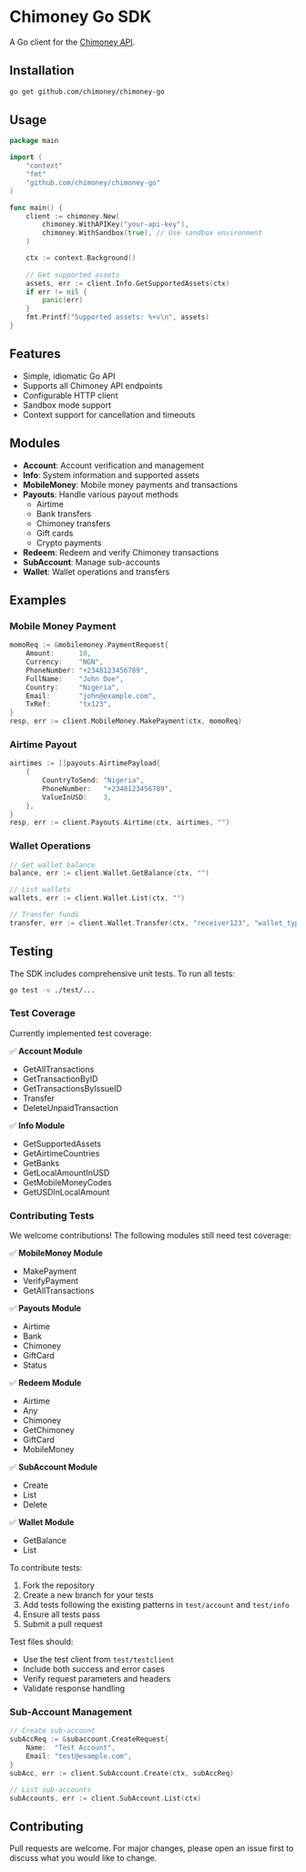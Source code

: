 # Chimoney Go SDK

A Go client for the [Chimoney API](https://chimoney.io/).

## Installation

```bash
go get github.com/chimoney/chimoney-go
```

## Usage

```go
package main

import (
    "context"
    "fmt"
    "github.com/chimoney/chimoney-go"
)

func main() {
    client := chimoney.New(
        chimoney.WithAPIKey("your-api-key"),
        chimoney.WithSandbox(true), // Use sandbox environment
    )

    ctx := context.Background()
    
    // Get supported assets
    assets, err := client.Info.GetSupportedAssets(ctx)
    if err != nil {
        panic(err)
    }
    fmt.Printf("Supported assets: %+v\n", assets)
}
```

## Features

- Simple, idiomatic Go API
- Supports all Chimoney API endpoints
- Configurable HTTP client
- Sandbox mode support
- Context support for cancellation and timeouts

## Modules

- **Account**: Account verification and management
- **Info**: System information and supported assets
- **MobileMoney**: Mobile money payments and transactions
- **Payouts**: Handle various payout methods
  - Airtime
  - Bank transfers
  - Chimoney transfers
  - Gift cards
  - Crypto payments
- **Redeem**: Redeem and verify Chimoney transactions
- **SubAccount**: Manage sub-accounts
- **Wallet**: Wallet operations and transfers

## Examples

### Mobile Money Payment
```go
momoReq := &mobilemoney.PaymentRequest{
    Amount:      10,
    Currency:    "NGN",
    PhoneNumber: "+2348123456789",
    FullName:    "John Doe",
    Country:     "Nigeria",
    Email:       "john@example.com",
    TxRef:       "tx123",
}
resp, err := client.MobileMoney.MakePayment(ctx, momoReq)
```

### Airtime Payout
```go
airtimes := []payouts.AirtimePayload{
    {
        CountryToSend: "Nigeria",
        PhoneNumber:   "+2348123456789",
        ValueInUSD:    3,
    },
}
resp, err := client.Payouts.Airtime(ctx, airtimes, "")
```

### Wallet Operations
```go
// Get wallet balance
balance, err := client.Wallet.GetBalance(ctx, "")

// List wallets
wallets, err := client.Wallet.List(ctx, "")

// Transfer funds
transfer, err := client.Wallet.Transfer(ctx, "receiver123", "wallet_type")
```

## Testing

The SDK includes comprehensive unit tests. To run all tests:

```bash
go test -v ./test/...
```

### Test Coverage

Currently implemented test coverage:

✅ **Account Module**
- GetAllTransactions
- GetTransactionByID
- GetTransactionsByIssueID
- Transfer
- DeleteUnpaidTransaction

✅ **Info Module**
- GetSupportedAssets
- GetAirtimeCountries
- GetBanks
- GetLocalAmountInUSD
- GetMobileMoneyCodes
- GetUSDInLocalAmount

### Contributing Tests

We welcome contributions! The following modules still need test coverage:

✅ **MobileMoney Module**
- MakePayment
- VerifyPayment
- GetAllTransactions

✅ **Payouts Module**
- Airtime
- Bank
- Chimoney
- GiftCard
- Status

✅ **Redeem Module**
- Airtime
- Any
- Chimoney
- GetChimoney
- GiftCard
- MobileMoney

✅ **SubAccount Module**
- Create
- List
- Delete

✅ **Wallet Module**
- GetBalance
- List

To contribute tests:
1. Fork the repository
2. Create a new branch for your tests
3. Add tests following the existing patterns in `test/account` and `test/info`
4. Ensure all tests pass
5. Submit a pull request

Test files should:
- Use the test client from `test/testclient`
- Include both success and error cases
- Verify request parameters and headers
- Validate response handling

### Sub-Account Management
```go
// Create sub-account
subAccReq := &subaccount.CreateRequest{
    Name:  "Test Account",
    Email: "test@example.com",
}
subAcc, err := client.SubAccount.Create(ctx, subAccReq)

// List sub-accounts
subAccounts, err := client.SubAccount.List(ctx)
```

## Contributing

Pull requests are welcome. For major changes, please open an issue first to discuss what you would like to change.
